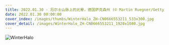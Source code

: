 ```yaml
---
title: 2022.01.30 - 厄尔士山脉上的光晕，德国萨克森州 (© Martin Ruegner/Getty Images)
date: 2022.01.30 00:00:00
cover_index: /images/thumbs/WinterHalo_ZH-CN0666553211_533x300.jpg
cover_detail: /images/WinterHalo_ZH-CN0666553211_1920x1080.jpg
---
```


![WinterHalo](/images/WinterHalo_ZH-CN0666553211_1920x1080.jpg)
